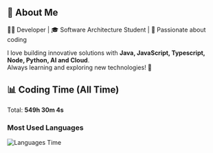 ## 🚀 About Me  
👨‍💻 Developer | 🎓 Software Architecture Student | 💙 Passionate about coding  

I love building innovative solutions with **Java, JavaScript, Typescript, Node, Python, AI and Cloud**.  
Always learning and exploring new technologies! 🚀  

## 📊 Coding Time (All Time)
Total: **549h 30m 4s**

### Most Used Languages
![Languages Time](https://quickchart.io/chart?c=%7B%22type%22%3A%22doughnut%22%2C%22data%22%3A%7B%22labels%22%3A%5B%22JavaScript%20(34.1%25)%20(187h%2011m%205s)%22%2C%22HTML%20(13.0%25)%20(71h%2039m%2034s)%22%2C%22CSS%20(11.2%25)%20(61h%2035m%2043s)%22%2C%22Python%20(8.9%25)%20(48h%2042m%2048s)%22%2C%22YAML%20(7.7%25)%20(42h%2010m%2054s)%22%2C%22Outros%20(25.1%25)%20(138h%209m%2058s)%22%5D%2C%22datasets%22%3A%5B%7B%22data%22%3A%5B%2234.1%22%2C%2213.0%22%2C%2211.2%22%2C%228.9%22%2C%227.7%22%2C%2225.1%22%5D%2C%22backgroundColor%22%3A%5B%22%23FF6384%22%2C%22%2336A2EB%22%2C%22%23FFCE56%22%2C%22%234BC0C0%22%2C%22%239966FF%22%2C%22%23FF9F40%22%5D%2C%22label%22%3A%22Uso%20de%20Linguagens%20(%25)%22%7D%5D%7D%2C%22options%22%3A%7B%22plugins%22%3A%7B%22legend%22%3A%7B%22position%22%3A%22right%22%2C%22labels%22%3A%7B%22font%22%3A%7B%22size%22%3A14%7D%7D%7D%2C%22datalabels%22%3A%7B%22display%22%3Atrue%2C%22color%22%3A%22%23fff%22%2C%22font%22%3A%7B%22size%22%3A10%2C%22weight%22%3A%22bold%22%7D%2C%22align%22%3A%22center%22%2C%22padding%22%3A5%7D%7D%7D%7D)

